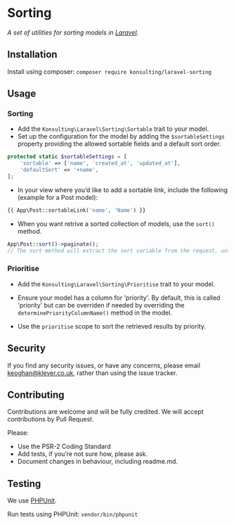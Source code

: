 # Sorting

*A set of utilities for sorting models in [Laravel](https://laravel.com).*

## Installation

Install using composer: `composer require konsulting/laravel-sorting`

## Usage

### Sorting

* Add the `Konsulting\Laravel\Sorting\Sortable` trait to your model.
* Set up the configuration for the model by adding the `$sortableSettings` property providing the allowed sortable fields and a default sort order.
```php 
protected static $sortableSettings = [
    'sortable' => ['name', 'created_at', 'updated_at'],
    'defaultSort' => '+name',
];
```
* In your view where you’d like to add a sortable link, include the following (example for a Post model):
```php
{{ App\Post::sortableLink('name', 'Name') }}
```
* When you want retrive a sorted collection of models, use the `sort()` method. 
```php
App\Post::sort()->paginate();
// The sort method will extract the sort variable from the request, unless you pass them through (e.g. if you store in the session).
```

### Prioritise

* Add the `Konsulting\Laravel\Sorting\Prioritise` trait to your model.

* Ensure your model has a column for 'priority'. By default, this is called 'priority' but can be overriden if needed by overriding the `determinePriorityColumnName()` method in the model.

* Use the `prioritise` scope to sort the retrieved results by priority.

## Security

If you find any security issues, or have any concerns, please email [keoghan@klever.co.uk](keoghan@klever.co.uk), rather than using the issue tracker.

## Contributing

Contributions are welcome and will be fully credited. We will accept contributions by Pull Request. 

Please:

* Use the PSR-2 Coding Standard
* Add tests, if you’re not sure how, please ask.
* Document changes in behaviour, including readme.md.

## Testing
We use [PHPUnit](https://phpunit.de). 

Run tests using PHPUnit: `vendor/bin/phpunit`
